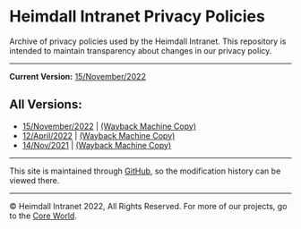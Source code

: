 # Heimdall Intranet Privacy Policies
Archive of privacy policies used by the Heimdall Intranet.
This repository is intended to maintain transparency about changes in our privacy policy.

---

**Current Version:** [15/November/2022](/15-nov-2022)

## All Versions:
- [15/November/2022](/15-nov-2022) | [(Wayback Machine Copy)](https://web.archive.org/web/20221115105954/https://privacy.pks.ai/15-nov-2022.html)
- [12/April/2022](/12-apr-2022) | [(Wayback Machine Copy)](https://web.archive.org/web/20220412113554/https://privacy.pks.ai/12-apr-2022)
- [14/Nov/2021](/14-nov-2021) | [(Wayback Machine Copy)](https://web.archive.org/web/20220520051542/https://privacy.pks.ai/14-nov-2021.html)


---
This site is maintained through [GitHub](https://github.com/decoding-the-web/privacy-policies), so the modification history can be viewed there.


---
© Heimdall Intranet 2022, All Rights Reserved. For more of our projects, go to the [Core World](https://core.pks.ai/).

